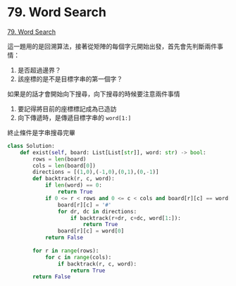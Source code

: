 # 79. Word Search

[79. Word Search](https://leetcode.com/problems/word-search/)

這一題用的是回溯算法，接著從矩陣的每個字元開始出發，首先會先判斷兩件事情：

1. 是否超過邊界？
2. 該座標的是不是目標字串的第一個字？

如果是的話才會開始向下搜尋，向下搜尋的時候要注意兩件事情

1. 要記得將目前的座標標記成為已造訪
2. 向下傳遞時，是傳遞目標字串的 `word[1:]` 

終止條件是字串搜尋完畢

```python
class Solution:
    def exist(self, board: List[List[str]], word: str) -> bool:
        rows = len(board)
        cols = len(board[0])
        directions = [(1,0),(-1,0),(0,1),(0,-1)]
        def backtrack(r, c, word):
            if len(word) == 0:
                return True
            if 0 <= r < rows and 0 <= c < cols and board[r][c] == word[0]:
                board[r][c] = '#'
                for dr, dc in directions:
                    if backtrack(r+dr, c+dc, word[1:]):
                        return True
                board[r][c] = word[0]
            return False
            
        for r in range(rows):
            for c in range(cols):
                if backtrack(r, c, word):
                    return True
        return False
```

